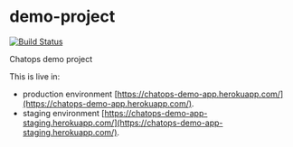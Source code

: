 demo-project
============

[![Build Status](https://travis-ci.org/Flowdock-Chatops/demo-project.svg?branch=master)](https://travis-ci.org/Flowdock-Chatops/demo-project)

Chatops demo project

This is live in:
  * production environment [https://chatops-demo-app.herokuapp.com/](https://chatops-demo-app.herokuapp.com/).
  * staging environment [https://chatops-demo-app-staging.herokuapp.com/](https://chatops-demo-app-staging.herokuapp.com/).

